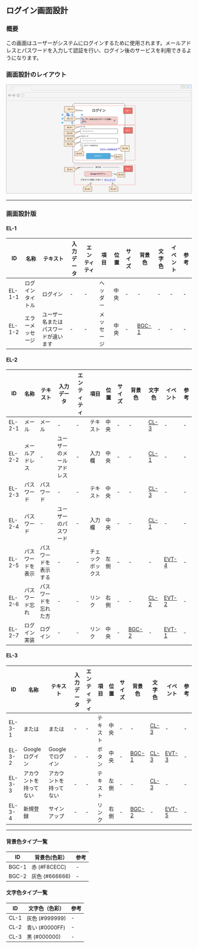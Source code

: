 ## ログイン画面設計

### 概要

この画面はユーザーがシステムにログインするために使用されます。メールアドレスとパスワードを入力して認証を行い、ログイン後のサービスを利用できるようになります。

### 画面設計のレイアウト

![ログイン画面](./images/login-mark.png)

---

### 画面設計版

#### EL-1

| ID     | 名称       | テキスト               | 入力データ | エンティティ | 項目    | 位置 | サイズ | 背景色                | 文字色 | イベント | 参考 |
|--------|----------|--------------------|-------|--------|-------|----|-----|--------------------|-----|------|----|
| EL-1-1 | ログインタイトル | ログイン               | -     | -      | ヘッダー  | 中央 | -   | -                  | -   | -    | -  |
| EL-1-2 | エラーメッセージ | ユーザー名またはパスワードが違います | -     | -      | メッセージ | 中央 | -   | [BGC-1](#背景色タイプ一覧) | -   | -    | -  |

#### EL-2

| ID     | 名称       | テキスト       | 入力データ        | エンティティ | 項目       | 位置 | サイズ | 背景色                | 文字色               | イベント                | 参考 |
|--------|----------|------------|--------------|--------|----------|----|-----|--------------------|-------------------|---------------------|----|
| EL-2-1 | メール      | メール        | -            | -      | テキスト     | 中央 | -   | -                  | [CL-3](#文字色タイプ一覧) | -                   | -  |
| EL-2-2 | メールアドレス  | -          | ユーザーのメールアドレス | -      | 入力欄      | 中央 | -   | -                  | [CL-1](#文字色タイプ一覧) | -                   | -  |
| EL-2-3 | パスワード    | パスワード      | -            | -      | テキスト     | 中央 | -   | -                  | [CL-3](#文字色タイプ一覧) | -                   | -  |
| EL-2-4 | パスワード    | -          | ユーザーのパスワード   | -      | 入力欄      | 中央 | -   | -                  | [CL-1](#文字色タイプ一覧) | -                   | -  |
| EL-2-5 | パスワードを表示 | パスワードを表示する | -            | -      | チェックボックス | 左側 | -   | -                  | -                 | [EVT-4 ](events.md) | -  |
| EL-2-6 | パスワード忘れ  | パスワードを忘れた方 | -            | -      | リンク      | 右側 | -   | -                  | [CL-2](#文字色タイプ一覧) | [EVT-2 ](events.md) | -  |
| EL-2-7 | ログイン実装   | ログイン       | -            | -      | リンク      | 中央 | -   | [BGC-2](#背景色タイプ一覧) | -                 | [EVT-1 ](events.md) | -  |

#### EL-3

| ID     | 名称          | テキスト        | 入力データ | エンティティ | 項目   | 位置 | サイズ | 背景色                | 文字色               | イベント                | 参考 |
|--------|-------------|-------------|-------|--------|------|----|-----|--------------------|-------------------|---------------------|----|
| EL-3-1 | または         | または         | -     | -      | テキスト | 中央 | -   | -                  | [CL-3](#文字色タイプ一覧) | -                   | -  |
| EL-3-2 | Googleログイン  | Googleでログイン | -     | -      | ボタン  | 中央 | -   | [BGC-1](#背景色タイプ一覧) | [CL-3](#文字色タイプ一覧) | [EVT-3 ](events.md) | -  |
| EL-3-3 | アカウントを持ってない | アカウントを持ってない | -     | -      | テキスト | 左側 | -   | -                  | [CL-3](#文字色タイプ一覧) | -                   | -  |
| EL-3-4 | 新規登録        | サインアップ      | -     | -      | リンク  | 右側 | -   | [BGC-2](#背景色タイプ一覧) | -                 | [EVT-5 ](events.md) | -  |

---

#### 背景色タイプ一覧

| ID　   | 背景色(色彩）      | 参考 |
|-------|--------------|----|
| BGC-1 | 赤 (#F8CECC)  | -  |
| BGC-2 | 灰色 (#666666) | -  |

#### 文字色タイプ一覧

| ID   | 文字色（色彩）      | 参考 |
|------|--------------|----|
| CL-1 | 灰色 (#999999) | -  |
| CL-2 | 青い (#0000FF) | -  |
| CL-3 | 黒 (#000000)  | -  |



